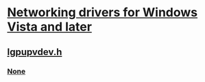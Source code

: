 # [Networking drivers for Windows Vista and later](../_netvista/index.md)
## [Igpupvdev.h](index.md)
### [None](../igpupvdev/ns-igpupvdev-_luid.md)
